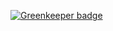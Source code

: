 

[![Greenkeeper badge](https://badges.greenkeeper.io/carpages/gemini-resetform.svg)](https://greenkeeper.io/)